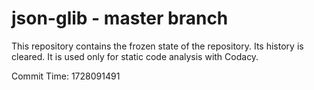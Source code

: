 # json-glib - master branch

This repository contains the frozen state of the repository.
Its history is cleared. It is used only for static code
analysis with Codacy.

Commit Time: 1728091491